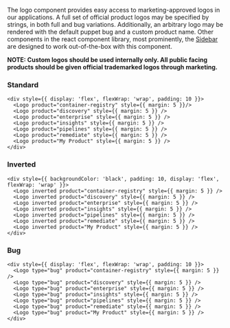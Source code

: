 The logo component provides easy access to marketing-approved logos in our applications. A full set of official product logos may be specified by strings, in both full and bug variations. Additionally, an arbitrary logo may be rendered with the default puppet bug and a custom product name. Other components in the react component library, most prominently, the [Sidebar](#sidebar) are designed to work out-of-the-box with this component.

**NOTE: Custom logos should be used internally only. All public facing products should be given official trademarked logos through marketing.**

### Standard
```
<div style={{ display: 'flex', flexWrap: 'wrap', padding: 10 }}>
  <Logo product="container-registry" style={{ margin: 5 }}/>
  <Logo product="discovery" style={{ margin: 5 }} />
  <Logo product="enterprise" style={{ margin: 5 }} />
  <Logo product="insights" style={{ margin: 5 }} />
  <Logo product="pipelines" style={{ margin: 5 }} />
  <Logo product="remediate" style={{ margin: 5 }} />
  <Logo product="My Product" style={{ margin: 5 }} />
</div>
```

### Inverted
```
<div style={{ backgroundColor: 'black', padding: 10, display: 'flex', flexWrap: 'wrap' }}>
  <Logo inverted product="container-registry" style={{ margin: 5 }} />
  <Logo inverted product="discovery" style={{ margin: 5 }} />
  <Logo inverted product="enterprise" style={{ margin: 5 }} />
  <Logo inverted product="insights" style={{ margin: 5 }} />
  <Logo inverted product="pipelines" style={{ margin: 5 }} />
  <Logo inverted product="remediate" style={{ margin: 5 }} />
  <Logo inverted product="My Product" style={{ margin: 5 }} />
</div>
```

### Bug
```
<div style={{ display: 'flex', flexWrap: 'wrap', padding: 10 }}>
  <Logo type="bug" product="container-registry" style={{ margin: 5 }} />
  <Logo type="bug" product="discovery" style={{ margin: 5 }} />
  <Logo type="bug" product="enterprise" style={{ margin: 5 }} />
  <Logo type="bug" product="insights" style={{ margin: 5 }} />
  <Logo type="bug" product="pipelines" style={{ margin: 5 }} />
  <Logo type="bug" product="remediate" style={{ margin: 5 }} />
  <Logo type="bug" product="My Product" style={{ margin: 5 }} />
</div>
```
